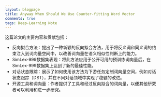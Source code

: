 ```yaml
---
layout: blogpage
title: Anyway When Should We Use Counter-fitting Word Vector
comments: true
tags: Deep-Learning Note
---
```


这篇论文的主要内容和贡献包括：

- 反向拟合方法：提出了一种新颖的反向拟合方法，用于将反义词和同义词的约束注入到词向量空间中，以改善词向量在语义相似性判断上的能力。
- SimLex-999数据集表现：将此方法应用于公开可用的预训练词向量后，在SimLex-999数据集上达到了新的最佳性能。
- 对话状态跟踪：展示了如何使用该方法为下游任务定制词向量空间，例如对话状态跟踪（DST），并在不同对话领域中实现了稳健的改进。
- 开源工具和词向量：作者提供了工具和经过反向拟合的词向量，以便其他研究者可以利用和进一步研究。

